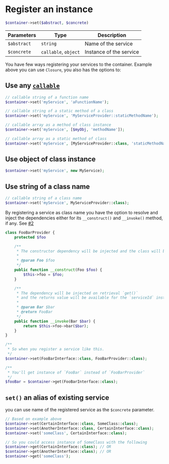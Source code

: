 # Register an instance

```php
$container->set($abstract, $concrete)
```

| Parameters | Type | Description |
| --- | --- | --- |
| `$abstract` | `string` | Name of the service |
| `$concrete` | `callable`, `object` | Instance of the service |

You have few ways registering your services to the container. Example above you can use `Closure`, you also has the options to:

## Use any [`callable`](https://www.php.net/manual/en/language.types.callable.php)

```php
// callable string of a function name
$container->set('myService', 'aFunctionName');

// callable string of a static method of a class
$container->set('myService', 'MyServiceProvider::staticMethodName');

// callable array as a method of class instance
$container->set('myService', [$myObj, 'methodName']);

// callable array as a static method of class
$container->set('myService', [MyServiceProvider::class, 'staticMethodName']);
```

## Use object of class instance

```php
$container->set('myService', new MyService);
```

## Use string of a class name

```php
// callable string of a class name
$container->set('myService', MyServiceProvider::class);
```

By registering a service as class name you have the option to resolve and inject the dependencies either for its `__construct()` and `__invoke()` method, if any. See [#2](https://github.com/projek-xyz/container/pull/2)

```php
class FooBarProvider {
    protected $foo

    /**
     * The constructor dependency will be injected and the class will be initiated on register `set()`.
     * 
     * @param Foo $foo
     */
    public function __construct(Foo $foo) {
        $this->foo = $foo;
    }

    /**
     * The dependency will be injected on retrieval `get()`
     * and the returns value will be available for the `serviceId` instead of the class instance.
     * 
     * @param Bar $bar
     * @return FooBar
     */
    public function __invoke(Bar $bar) {
        return $this->foo->bar($bar);
    }
}

/**
 * So when you register a service like this.
 */
$container->set(FooBarInterface::class, FooBarProvider::class);

/**
 * You'll get instance of `FooBar` instead of `FooBarProvider`
 */
$fooBar = $container->get(FooBarInterface::class);
```
## `set()` an alias of existing service

you can use name of the registered service as the `$concrete` parameter.
```php
// Based on example above
$container->set(CertainInterface::class, SomeClass::class);
$container->set(AnotherInterface::class, CertainInterface::class);
$container->set('someClass', CertainInterface::class);

// So you could access instance of SomeClass with the following
$container->get(CertainInterface::class); // OR
$container->get(AnotherInterface::class); // OR
$container->get('someClass');
```
